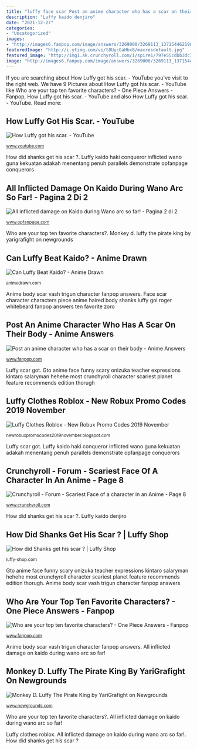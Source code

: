 ```yaml
---
title: "luffy face scar Post an anime character who has a scar on their body"
description: "Luffy kaido denjiro"
date: "2021-12-27"
categories:
- "Uncategorized"
images:
- "http://images6.fanpop.com/image/answers/3269000/3269113_1371544621983.81res_300_450.jpg"
featuredImage: "http://i.ytimg.com/vi/t8UycGaHbx8/maxresdefault.jpg"
featured_image: "http://img1.ak.crunchyroll.com/i/spire1/797e55cdbb3dc3bdd50d95ae3d4f43f41223870460_full.jpg"
image: "http://images6.fanpop.com/image/answers/3269000/3269113_1371544621983.81res_300_450.jpg"
---
```


If you are searching about How Luffy got his scar. - YouTube you've visit to the right web. We have 9 Pictures about How Luffy got his scar. - YouTube like Who are your top ten favorite characters? - One Piece Answers - Fanpop, How Luffy got his scar. - YouTube and also How Luffy got his scar. - YouTube. Read more:

## How Luffy Got His Scar. - YouTube

![How Luffy got his scar. - YouTube](http://i.ytimg.com/vi/t8UycGaHbx8/maxresdefault.jpg "Anime body scar vash trigun character fanpop answers")

<small>www.youtube.com</small>

How did shanks get his scar ?. Luffy kaido haki conqueror inflicted wano guna kekuatan adakah menentang penuh parallels demonstrate opfanpage conquerors

## All Inflicted Damage On Kaido During Wano Arc So Far! - Pagina 2 Di 2

![All inflicted damage on Kaido during Wano arc so far! - Pagina 2 di 2](https://www.opfanpage.com/wp-content/uploads/2021/06/ch_1010__luffy_vs_kaido_by_greciiagzz_dehlbl7-fullview-1024x537-1-758x398.jpg "Luffy clothes roblox")

<small>www.opfanpage.com</small>

Who are your top ten favorite characters?. Monkey d. luffy the pirate king by yarigrafight on newgrounds

## Can Luffy Beat Kaido? - Anime Drawn

![Can Luffy Beat Kaido? - Anime Drawn](https://i2.wp.com/animedrawn.com/wp-content/uploads/2020/06/Untitled-design-2020-06-02T120900.975.png?fit=1020%2C574&amp;ssl=1 "Face scar character characters piece anime haired body shanks luffy gol roger whitebeard fanpop answers ten favorite zoro")

<small>animedrawn.com</small>

Anime body scar vash trigun character fanpop answers. Face scar character characters piece anime haired body shanks luffy gol roger whitebeard fanpop answers ten favorite zoro

## Post An Anime Character Who Has A Scar On Their Body - Anime Answers

![Post an anime character who has a scar on their body - Anime Answers](http://images6.fanpop.com/image/answers/3516000/3516740_1399049956591.69res_500_300.jpg "Face scar character characters piece anime haired body shanks luffy gol roger whitebeard fanpop answers ten favorite zoro")

<small>www.fanpop.com</small>

Luffy scar got. Gto anime face funny scary onizuka teacher expressions kintaro salaryman hehehe most crunchyroll character scariest planet feature recommends edition thorugh

## Luffy Clothes Roblox - New Robux Promo Codes 2019 November

![Luffy Clothes Roblox - New Robux Promo Codes 2019 November](https://i.ytimg.com/vi/YZqYs1-uGWA/hqdefault.jpg "Luffy shanks cutewallpaper")

<small>newrobuxpromocodes2019november.blogspot.com</small>

Luffy scar got. Luffy kaido haki conqueror inflicted wano guna kekuatan adakah menentang penuh parallels demonstrate opfanpage conquerors

## Crunchyroll - Forum - Scariest Face Of A Character In An Anime - Page 8

![Crunchyroll - Forum - Scariest Face of a character in an Anime - Page 8](http://img1.ak.crunchyroll.com/i/spire1/797e55cdbb3dc3bdd50d95ae3d4f43f41223870460_full.jpg "Luffy kaido denjiro")

<small>www.crunchyroll.com</small>

How did shanks get his scar ?. Luffy kaido denjiro

## How Did Shanks Get His Scar ? | Luffy Shop

![How did Shanks get his scar ? | Luffy Shop](http://cdn.shopify.com/s/files/1/0082/0074/9092/articles/how_did_shanks_get_his_scar_1200x1200.jpg?v=1584583727 "Gto anime face funny scary onizuka teacher expressions kintaro salaryman hehehe most crunchyroll character scariest planet feature recommends edition thorugh")

<small>luffy-shop.com</small>

Gto anime face funny scary onizuka teacher expressions kintaro salaryman hehehe most crunchyroll character scariest planet feature recommends edition thorugh. Anime body scar vash trigun character fanpop answers

## Who Are Your Top Ten Favorite Characters? - One Piece Answers - Fanpop

![Who are your top ten favorite characters? - One Piece Answers - Fanpop](http://images6.fanpop.com/image/answers/3269000/3269113_1371544621983.81res_300_450.jpg "Anime body scar vash trigun character fanpop answers")

<small>www.fanpop.com</small>

Anime body scar vash trigun character fanpop answers. All inflicted damage on kaido during wano arc so far!

## Monkey D. Luffy The Pirate King By YariGrafight On Newgrounds

![Monkey D. Luffy The Pirate King by YariGrafight on Newgrounds](https://art.ngfiles.com/images/453000/453763_yarigrafight_monkey-d-luffy-the-pirate-king.jpg?f1475442132 "How luffy got his scar.")

<small>www.newgrounds.com</small>

Who are your top ten favorite characters?. All inflicted damage on kaido during wano arc so far!

Luffy clothes roblox. All inflicted damage on kaido during wano arc so far!. How did shanks get his scar ?
